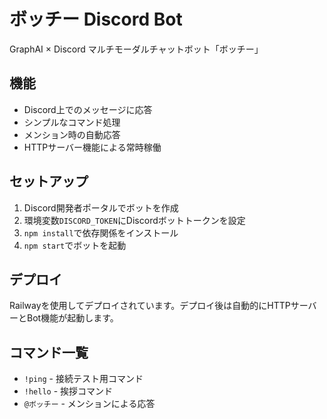 # ボッチー Discord Bot

GraphAI × Discord マルチモーダルチャットボット「ボッチー」

## 機能

- Discord上でのメッセージに応答
- シンプルなコマンド処理
- メンション時の自動応答
- HTTPサーバー機能による常時稼働

## セットアップ

1. Discord開発者ポータルでボットを作成
2. 環境変数`DISCORD_TOKEN`にDiscordボットトークンを設定
3. `npm install`で依存関係をインストール
4. `npm start`でボットを起動

## デプロイ

Railwayを使用してデプロイされています。デプロイ後は自動的にHTTPサーバーとBot機能が起動します。

## コマンド一覧

- `!ping` - 接続テスト用コマンド
- `!hello` - 挨拶コマンド
- `@ボッチー` - メンションによる応答
